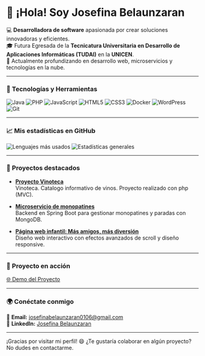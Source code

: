 # 👋 ¡Hola! Soy Josefina Belaunzaran



💻 **Desarrolladora de software** apasionada por crear soluciones innovadoras y eficientes.  
🎓 Futura Egresada de la **Tecnicatura Universitaria en Desarrollo de Aplicaciones Informáticas (TUDAI)** en la **UNICEN**.  
🌱 Actualmente profundizando en desarrollo web, microservicios y tecnologías en la nube.

---

### 🚀 Tecnologías y Herramientas
![Java](https://img.shields.io/badge/Java-11-blue)
![PHP](https://img.shields.io/badge/PHP-8.0-purple)
![JavaScript](https://img.shields.io/badge/JavaScript-ES6+-yellow)
![HTML5](https://img.shields.io/badge/HTML5-E34F26-orange)
![CSS3](https://img.shields.io/badge/CSS3-1572B6-blue)
![Docker](https://img.shields.io/badge/Docker-Enabled-brightgreen)
![WordPress](https://img.shields.io/badge/WordPress-Development-blue)
![Git](https://img.shields.io/badge/Git-Version%20Control-orange)

---

### 📈 Mis estadísticas en GitHub
![Lenguajes más usados](https://github-readme-stats.vercel.app/api/top-langs/?username=josefinabelaunzaran0106&layout=compact&theme=dracula)
![Estadísticas generales](https://github-readme-stats.vercel.app/api?username=josefinabelaunzaran0106&show_icons=true&theme=radical)

---

### 🌟 Proyectos destacados
- [**Proyecto Vinoteca**](https://github.com/josefinabelaunzaran0106/TPE-WEB2)  
  Vinoteca. Catalogo informativo de vinos. Proyecto realizado con php (MVC).

- [**Microservicio de monopatines**](https://github.com/GianCeschi/Grupo20-Tpe-Especial-ArquiWeb)  
  Backend en Spring Boot para gestionar monopatines y paradas con MongoDB.

- [**Página web infantil: Más amigos, más diversión**](https://github.com/josefinabelaunzaran0106/Reentrega-Interfaces-Grupo18)  
  Diseño web interactivo con efectos avanzados de scroll y diseño responsive.

---

### 🎥 Proyecto en acción
[🌐 Demo del Proyecto](https://josefinabelaunzaran0106.github.io/Interfaces/TP4/)


---

### 🌍 Conéctate conmigo
📧 **Email:** josefinabelaunzaran0106@gmail.com  
🔗 **LinkedIn:** [Josefina Belaunzaran](https://linkedin.com/in/josefina-belaunzaran)  


---

¡Gracias por visitar mi perfil! 😄 ¿Te gustaría colaborar en algún proyecto? No dudes en contactarme.
